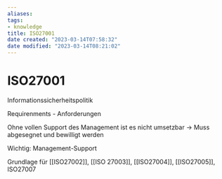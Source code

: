 ```yaml
---
aliases: 
tags: 
- knowledge
title: ISO27001
date created: "2023-03-14T07:58:32"
date modified: "2023-03-14T08:21:02"
---
```


# ISO27001

Informationssicherheitspolitik

Requirenments - Anforderungen

Ohne vollen Support des Management ist es nicht umsetzbar
-> Muss abgesegnet und bewilligt werden

Wichtig: Management-Support

Grundlage für [[ISO27002]], [[ISO 27003]], [[ISO27004]], [[ISO27005]], ISO27007


